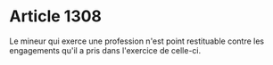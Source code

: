 # Article 1308

Le mineur qui exerce une profession n'est point restituable contre les engagements qu'il a pris dans l'exercice de celle-ci.